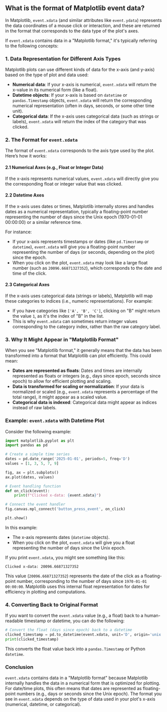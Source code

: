 ## What is the format of Matplotlib event data?
In Matplotlib, `event.xdata` (and similar attributes like `event.ydata`) represents the data coordinates of a mouse click or interaction, and these are returned in the format that corresponds to the data type of the plot's axes.

If `event.xdata` contains data in a "Matplotlib format," it's typically referring to the following concepts:

### 1. **Data Representation for Different Axis Types**
Matplotlib plots can use different kinds of data for the x-axis (and y-axis) based on the type of plot and data used:
- **Numerical data**: If your x-axis is numerical, `event.xdata` will return the x-value in its numerical form (like a float).
- **Datetime objects**: If your x-axis is based on `datetime` or `pandas.Timestamp` objects, `event.xdata` will return the corresponding numerical representation (often in days, seconds, or some other time unit).
- **Categorical data**: If the x-axis uses categorical data (such as strings or labels), `event.xdata` will return the index of the category that was clicked.

### 2. **The Format for `event.xdata`**
The format of `event.xdata` corresponds to the axis type used by the plot. Here’s how it works:

#### 2.1 **Numerical Axes (e.g., Float or Integer Data)**
If the x-axis represents numerical values, `event.xdata` will directly give you the corresponding float or integer value that was clicked.

#### 2.2 **Datetime Axes**
If the x-axis uses dates or times, Matplotlib internally stores and handles dates as a numerical representation, typically a floating-point number representing the number of days since the Unix epoch (1970-01-01 00:00:00) or a similar reference time.

For instance:
- If your x-axis represents timestamps or dates (like `pd.Timestamp` or `datetime`), `event.xdata` will give you a floating-point number representing the number of days (or seconds, depending on the plot) since the epoch. 
- When you click on the plot, `event.xdata` may look like a large float number (such as `20096.66871327352`), which corresponds to the date and time of the click.

#### 2.3 **Categorical Axes**
If the x-axis uses categorical data (strings or labels), Matplotlib will map these categories to indices (i.e., numeric representations). For example:
- If you have categories like `['A', 'B', 'C']`, clicking on "B" might return the value `1`, as it's the index of "B" in the list.
- This is why `event.xdata` can sometimes return integer values corresponding to the category index, rather than the raw category label.

### 3. **Why It Might Appear in "Matplotlib Format"**
When you see "Matplotlib format," it generally means that the data has been transformed into a format that Matplotlib can plot efficiently. This could mean:
- **Dates are represented as floats**: Dates and times are internally represented as floats or integers (e.g., days since epoch, seconds since epoch) to allow for efficient plotting and scaling.
- **Data is transformed for scaling or normalization**: If your data is normalized or scaled (e.g., `event.xdata` represents a percentage of the total range), it might appear as a scaled value.
- **Categorical data is indexed**: Categorical data might appear as indices instead of raw labels.

### Example: `event.xdata` with Datetime Plot

Consider the following example:

```python
import matplotlib.pyplot as plt
import pandas as pd

# Create a simple time series
dates = pd.date_range('2025-01-01', periods=5, freq='D')
values = [1, 3, 5, 7, 9]

fig, ax = plt.subplots()
ax.plot(dates, values)

# Event handling function
def on_click(event):
    print(f"Clicked x-data: {event.xdata}")

# Connect the event handler
fig.canvas.mpl_connect('button_press_event', on_click)

plt.show()
```

In this example:
- The x-axis represents dates (`datetime` objects).
- When you click on the plot, `event.xdata` will give you a float representing the number of days since the Unix epoch.

If you print `event.xdata`, you might see something like this:

```
Clicked x-data: 20096.66871327352
```

This value (`20096.66871327352`) represents the date of the click as a floating-point number, corresponding to the number of days since `1970-01-01 00:00:00`. Matplotlib uses this internal float representation for dates for efficiency in plotting and computations.

### 4. **Converting Back to Original Format**
If you want to convert the `event.xdata` value (e.g., a float) back to a human-readable timestamp or datetime, you can do the following:

```python
# Convert the float (days since epoch) back to a datetime
clicked_timestamp = pd.to_datetime(event.xdata, unit='D', origin='unix')
print(clicked_timestamp)
```

This converts the float value back into a `pandas.Timestamp` or Python `datetime`.

### Conclusion
`event.xdata` contains data in a "Matplotlib format" because Matplotlib internally handles the data in a numerical form that is optimized for plotting. For date/time plots, this often means that dates are represented as floating-point numbers (e.g., days or seconds since the Unix epoch). The format you see in `event.xdata` depends on the type of data used in your plot's x-axis (numerical, datetime, or categorical).

